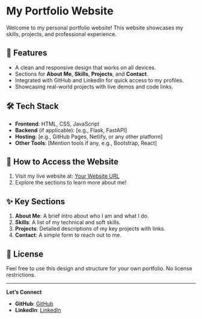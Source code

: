 # My Portfolio Website

Welcome to my personal portfolio website! This website showcases my skills, projects, and professional experience.  

## 🌟 Features
- A clean and responsive design that works on all devices.
- Sections for **About Me**, **Skills**, **Projects**, and **Contact**.
- Integrated with GitHub and LinkedIn for quick access to my profiles.
- Showcasing real-world projects with live demos and code links.

## 🛠️ Tech Stack
- **Frontend**: HTML, CSS, JavaScript
- **Backend** (if applicable): [e.g., Flask, FastAPI]
- **Hosting**: [e.g., GitHub Pages, Netlify, or any other platform]
- **Other Tools**: [Mention tools if any, e.g., Bootstrap, React]

## 🚀 How to Access the Website
1. Visit my live website at: [Your Website URL](https://your-website-url.com)
2. Explore the sections to learn more about me!

## ✨ Key Sections
1. **About Me**: A brief intro about who I am and what I do.
2. **Skills**: A list of my technical and soft skills.
3. **Projects**: Detailed descriptions of my key projects with links.
4. **Contact**: A simple form to reach out to me.

## 📝 License
Feel free to use this design and structure for your own portfolio. No license restrictions.

---

**Let’s Connect**  
- **GitHub**: [GitHub](https://github.com/CoderNikkcoder)  
- **LinkedIn**: [LinkedIn](https://www.linkedin.com/in/nikhil-tiwari-ba5612268)  
